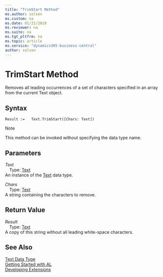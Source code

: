 ```yaml
---
title: "TrimStart Method"
ms.author: solsen
ms.custom: na
ms.date: 01/21/2019
ms.reviewer: na
ms.suite: na
ms.tgt_pltfrm: na
ms.topic: article
ms.service: "dynamics365-business-central"
author: solsen
---
```

[//]: # (START>DO_NOT_EDIT)
[//]: # (IMPORTANT:Do not edit any of the content between here and the END>DO_NOT_EDIT.)
[//]: # (Any modifications should be made in the .xml files in the ModernDev repo.)
# TrimStart Method
Removes all leading occurrences of a set of characters specified in an array from the current Text object.

## Syntax
```
Result :=   Text.TrimStart([Chars: Text])
```
> [!NOTE]  
> This method can be invoked without specifying the data type name.  
## Parameters
*Text*  
&emsp;Type: [Text](text-data-type.md)  
An instance of the [Text](text-data-type.md) data type.  

*Chars*  
&emsp;Type: [Text](text-data-type.md)  
A string containing the characters to remove.  


## Return Value
*Result*  
&emsp;Type: [Text](text-data-type.md)  
A copy of this string without all leading white-space characters.  


[//]: # (IMPORTANT: END>DO_NOT_EDIT)
## See Also
[Text Data Type](text-data-type.md)  
[Getting Started with AL](../../devenv-get-started.md)  
[Developing Extensions](../../devenv-dev-overview.md)